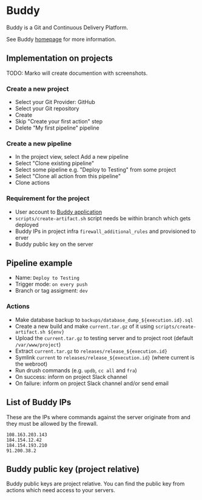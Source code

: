 # Buddy

Buddy is a Git and Continuous Delivery Platform.

See Buddy [homepage](https://buddy.works/) for more information.

## Implementation on projects

TODO: Marko will create documention with screenshots.

### Create a new project

- Select your Git Provider: GitHub
- Select your Git repository
- Create
- Skip "Create your first action" step
- Delete "My first pipeline" pipeline

### Create a new pipeline

- In the project view, select Add a new pipeline
- Select "Clone existing pipeline"
- Select some pipeline e.g. "Deploy to Testing" from some project
- Select "Clone all action from this pipeline"
- Clone actions

### Requirement for the project

- User account to [Buddy application](https://app.buddy.works)
- `scripts/create-artifact.sh` script needs be within branch which gets deployed
- Buddy IPs in project infra `firewall_additional_rules` and provisioned to erver
- Buddy public key on the server

## Pipeline example

- Name: `Deploy to Testing`
- Trigger mode: `on every push`
- Branch or tag assigment: `dev`

### Actions

- Make database backup to `backups/database_dump_${execution.id}.sql`
- Create a new build and make `current.tar.gz` of it using `scripts/create-artifact.sh ${env}`
- Upload the `current.tar.gz` to testing server and to project root (default `/var/www/project`)
- Extract `current.tar.gz` to `releases/release_${execution.id}`
- Symlink `current` to `releases/release_${execution.id}` (where current is the webroot)
- Run drush commands (e.g. `updb`, `cc all` and `fra`)
- On success: inform on project Slack channel
- On failure: inform on project Slack channel and/or send email

## List of Buddy IPs

These are the IPs where commands against the server originate from and they must be allowed by the firewall.

```
108.163.203.143
184.154.12.42
184.154.193.210
91.200.38.2
```

## Buddy public key (project relative)

Buddy public keys are project relative. You can find the public key from actions which need access to your servers.

